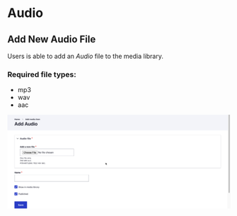 # Audio

## Add New Audio File 

Users is able to add an _Audio_ file to the media library. 

### Required file types:

* mp3
* wav
* aac

![](../../../../.gitbook/assets/2020-07-14_16-54-08.png)

  

